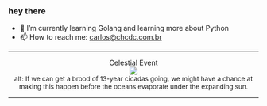 ### hey there 

- :seedling: I’m currently learning Golang and learning more about Python
- :mailbox: How to reach me: carlos@chcdc.com.br


---


<!-- xkcd -->
<p align="center">Celestial Event</br><img src=https://imgs.xkcd.com/comics/celestial_event.png></br><font size =2>alt: If we can get a brood of 13-year cicadas going, we might have a chance at making this happen before the oceans evaporate under the expanding sun.</br></font></p></table></p> 


<!-- xkcd -->
---
